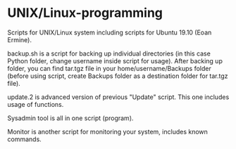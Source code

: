 # UNIX/Linux-programming

Scripts for UNIX/Linux system including scripts for Ubuntu 19.10 (Eoan Ermine).

backup.sh is a script for backing up individual directories (in this case Python folder, change username inside script for usage). After backing up folder, you can find tar.tgz file in your home/username/Backups folder (before using script, create Backups folder as a destination folder for tar.tgz file).

update.2 is advanced version of previous "Update" script. This one includes usage of functions.

Sysadmin tool is all in one script (program).

Monitor is another script for monitoring your system, includes known commands.
